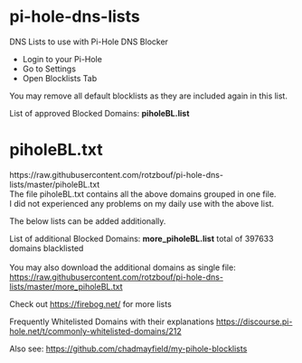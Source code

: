 # pi-hole-dns-lists
DNS Lists to use with Pi-Hole DNS Blocker

 - Login to your Pi-Hole
 - Go to Settings
 - Open Blocklists Tab
 
You may remove all default blocklists as they are included again in this list.

List of approved Blocked Domains:
<b>piholeBL.list</b>

<h1>piholeBL.txt</h1>
https://raw.githubusercontent.com/rotzbouf/pi-hole-dns-lists/master/piholeBL.txt </br>
The file piholeBL.txt contains all the above domains grouped in one file. </br>
I did not experienced any problems on my daily use with the above list.<p><p>
The below lists can be added additionally. <p>

List of additional Blocked Domains:
<b>more_piholeBL.list</b> total of 397633 domains blacklisted</br>
</br>
You may also download the additional domains as single file:</br>
https://raw.githubusercontent.com/rotzbouf/pi-hole-dns-lists/master/more_piholeBL.txt </br>

Check out https://firebog.net/ for more lists

Frequently Whitelisted Domains with their explanations
https://discourse.pi-hole.net/t/commonly-whitelisted-domains/212

Also see: https://github.com/chadmayfield/my-pihole-blocklists
